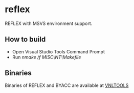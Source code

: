 # reflex
REFLEX with MSVS environment support.
## How to build
* Open Visual Studio Tools Command Prompt
* Run _nmake /f MISC\NT\Makefile_
## Binaries
Binaries of REFLEX and BYACC are available at [VNLTOOLS](https://github.com/mrramon/vnltools/releases)
